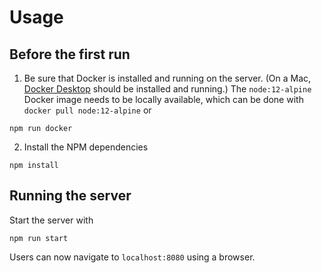 # Usage

## Before the first run
1. Be sure that Docker is installed and running on the server. (On a Mac, [Docker Desktop](https://www.docker.com/products/docker-desktop) should be installed and running.) The `node:12-alpine` Docker image needs to be locally available, which can be done with `docker pull node:12-alpine` or

`npm run docker`

2. Install the NPM dependencies

`npm install`

## Running the server

Start the server with

`npm run start`

Users can now navigate to `localhost:8080` using a browser.
